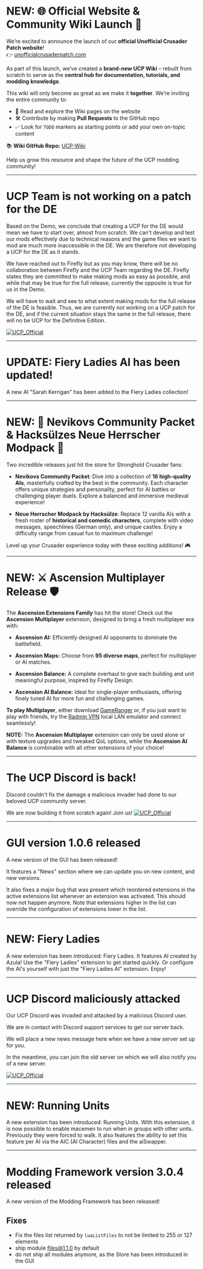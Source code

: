 # NEW: 🌐 Official Website & Community Wiki Launch 🎉
[meta]: <> (
timestamp: 2025-08-03
category: community
)

We’re excited to announce the launch of our **official Unofficial Crusader Patch website**!  
👉 [unofficialcrusaderpatch.com](https://unofficialcrusaderpatch.com)

As part of this launch, we’ve created a **brand-new UCP Wiki** – rebuilt from scratch to serve as the **central hub for documentation, tutorials, and modding knowledge**.  

This wiki will only become as great as we make it **together**. We’re inviting the entire community to:
- 🧾 Read and explore the Wiki pages on the website  
- 🛠️ Contribute by making **Pull Requests** to the GitHub repo  
- ✅ Look for `TODO` markers as starting points or add your own on-topic content  

📚 **Wiki GitHub Repo:** [UCP-Wiki](https://github.com/UnofficialCrusaderPatch/UCP-Wiki/)  

Help us grow this resource and shape the future of the UCP modding community!

---

# UCP Team is not working on a patch for the DE
[meta]: <> (
timestamp: 2025-02-27
category: community
)

Based on the Demo, we conclude that creating a UCP for the DE would mean we have to start over, almost from scratch. We can't develop and test our mods effectively due to technical reasons and the game files we want to mod are much more inaccessible in the DE. We are therefore not developing a UCP for the DE as it stands.

We have reached out to Firefly but as you may know, there will be no collaboration between Firefly and the UCP Team regarding the DE. Firefly states they are committed to make making mods as easy as possible, and while that may be true for the full release, currently the opposite is true for us in the Demo.

We will have to wait and see to what extent making mods for the full release of the DE is feasible. Thus, we are currently not working on a UCP patch for the DE, and if the current situation stays the same in the full release, there will no be UCP for the Definitive Edition. 

[![UCP_Official](https://discordapp.com/api/guilds/426318193603117057/widget.png?style=shield)](https://discord.gg/P9dkF38Q2t)

---

# UPDATE: Fiery Ladies AI has been updated!
[meta]: <> (
timestamp: 2024-01-24
category: store
)

A new AI "Sarah Kerrigan" has been added to the Fiery Ladies collection!

---

# NEW: 🏰 Nevikovs Community Packet & Hacksülzes Neue Herrscher Modpack 🎉
[meta]: <> (
timestamp: 2024-12-26
category: store
)

Two incredible releases just hit the store for Stronghold Crusader fans:

- **Nevikovs Community Packet**: Dive into a collection of **16 high-quality AIs**, masterfully crafted by the best in the community. Each character offers unique strategies and personality, perfect for AI battles or challenging player duels. Explore a balanced and immersive medieval experience!

- **Neue Herrscher Modpack by Hacksülze**: Replace 12 vanilla AIs with a fresh roster of **historical and comedic characters**, complete with video messages, speechlines (German only), and unique castles. Enjoy a difficulty range from casual fun to maximum challenge!

Level up your Crusader experience today with these exciting additions! 🎮

---

# NEW: ⚔️ Ascension Multiplayer Release 🛡️
[meta]: <> (
timestamp: 2024-12-10
category: store
)

The **Ascension Extensions Family** has hit the store! Check out the **Ascension Multiplayer** extension, designed to bring a fresh multiplayer era with:

- **Ascension AI:** Efficiently designed AI opponents to dominate the battlefield.

- **Ascension Maps:** Choose from **95 diverse maps**, perfect for multiplayer or AI matches.

- **Ascension Balance:** A complete overhaul to give each building and unit meaningful purpose, inspired by Firefly Design.

- **Ascension AI Balance:** Ideal for single-player enthusiasts, offering finely tuned AI for more fun and challenging games.

**To play Multiplayer**, either download [GameRanger](https://www.gameranger.com) or, if you just want to play with friends, try the [Radmin VPN](https://www.radmin-vpn.com) local LAN emulator and connect seamlessly!

**NOTE:** The **Ascension Multiplayer** extension can only be used alone or with texture upgrades and tweaked QoL options, while the **Ascension AI Balance** is combinable with all other extensions of your choice!

---

# The UCP Discord is back!
[meta]: <> (
timestamp: 2024-10-10
category: community
)

Discord couldn't fix the damage a malicious invader had done to our beloved UCP community server.

We are now building it from scratch again! Join us!
[![UCP_Official](https://discordapp.com/api/guilds/426318193603117057/widget.png?style=shield)](https://discord.gg/P9dkF38Q2t)

---

# GUI version 1.0.6 released
[meta]: <> (
timestamp: 2024-10-05
category: frontend
)

A new version of the GUI has been released!

It features a "News" section where we can update you on new content, and new versions.

It also fixes a major bug that was present which reordered extensions in the active extensions list whenever an extension was activated.
This should now not happen anymore. Note that extensions higher in the list can override the configuration of extensions lower in the list.

---

# NEW: Fiery Ladies
[meta]: <> (
timestamp: 2024-09-29
category: store
)

A new extension has been introduced: Fiery Ladies. It features AI created by Azula! Use the "Fiery Ladies" extension to get started quickly.
Or configure the AI's yourself with just the "Fiery Ladies AI" extension. Enjoy!

---

# UCP Discord maliciously attacked
[meta]: <> (
timestamp: 2024-09-25
category: community
)

Our UCP Discord was invaded and attacked by a malicious Discord user. 

We are in contact with Discord support services to get our server back.

We will place a new news message here when we have a new server set up for you.

In the meantime, you can join the old server on which we will also notify you of a new server. 

[![UCP_Official](https://discordapp.com/api/guilds/426318193603117057/widget.png?style=shield)](https://discord.gg/P9dkF38Q2t)

---

# NEW: Running Units
[meta]: <> (
timestamp: 2024-09-08
category: store
)

A new extension has been introduced: Running Units. With this extension, it is now possible to
enable macemen to run when in groups with other units. Previously they were forced to walk.
It also features the ability to set this feature per AI via the AIC (AI Character) files and the aiSwapper.

---

# Modding Framework version 3.0.4 released
[meta]: <> (
timestamp: 2024-09-05
category: framework
)

A new version of the Modding Framework has been released!

## Fixes
- Fix the files list returned by `luaListFiles` to not be limited to 255 or 127 elements
- ship module files@1.1.0 by default
- do not ship all modules anymore, as the Store has been introduced in the GUI

